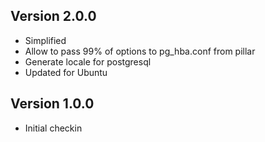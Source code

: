 ## Version 2.0.0

* Simplified
* Allow to pass 99% of options to pg_hba.conf from pillar
* Generate locale for postgresql
* Updated for Ubuntu

## Version 1.0.0

* Initial checkin

